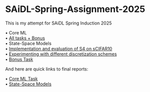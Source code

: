 # SAiDL-Spring-Assignment-2025
This is my attempt for SAiDL Spring Induction 2025

• Core ML    
  • [All tasks + Bonus](Core-ML/main.ipynb)    
• State-Space Models    
  • [Implementation and evaluation of S4 on sCIFAR10](State-Space-Models/s4_scifar10_2.ipynb)  
  • [Experimenting with different discretization schemes](State-Space-Models/s4_scifar10_3.ipynb)  
  • [Bonus Task]()    

And here are quick links to final reports:

• [Core ML Task]()  
• [State-Space Models]()
